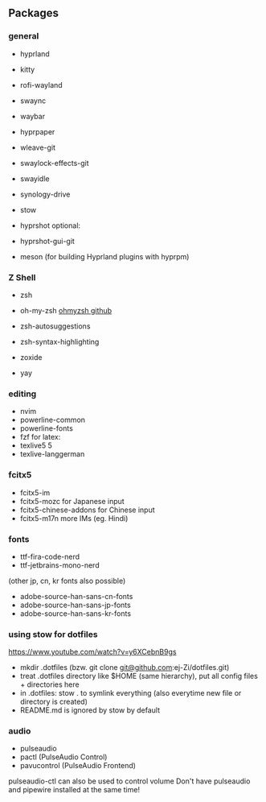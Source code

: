 
## Packages
### general
- hyprland
- kitty
- rofi-wayland
- swaync
- waybar
- hyprpaper
- wleave-git
- swaylock-effects-git
- swayidle

- synology-drive
- stow

- hyprshot
optional:
- hyprshot-gui-git

- meson (for building Hyprland plugins with hyprpm)

### Z Shell
- zsh
- oh-my-zsh
    [ohmyzsh github](https://github.com/ohmyzsh/ohmyzsh)
- zsh-autosuggestions
- zsh-syntax-highlighting

- zoxide
- yay

### editing
- nvim
- powerline-common
- powerline-fonts
- fzf
for latex:
- texlive5 5 
- texlive-langgerman

### fcitx5
- fcitx5-im
- fcitx5-mozc
    for Japanese input
- fcitx5-chinese-addons
    for Chinese input
- fcitx5-m17n
    more IMs (eg. Hindi)

### fonts
- ttf-fira-code-nerd
- ttf-jetbrains-mono-nerd

(other jp, cn, kr fonts also possible)
- adobe-source-han-sans-cn-fonts
- adobe-source-han-sans-jp-fonts
- adobe-source-han-sans-kr-fonts

### using stow for dotfiles
https://www.youtube.com/watch?v=y6XCebnB9gs

- mkdir .dotfiles (bzw. git clone git@github.com:ej-Zi/dotfiles.git)
- treat .dotfiles directory like $HOME (same hierarchy), put all config files + directories here
- in .dotfiles: stow .
    to symlink everything (also everytime new file or directory is created)
- README.md is ignored by stow by default

### audio
- pulseaudio
- pactl (PulseAudio Control)
- pavucontrol (PulseAudio Frontend)

pulseaudio-ctl can also be used to control volume
Don't have pulseaudio and pipewire installed at the same time!

